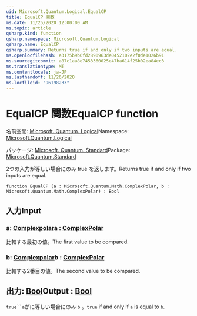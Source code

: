 ```yaml
---
uid: Microsoft.Quantum.Logical.EqualCP
title: EqualCP 関数
ms.date: 11/25/2020 12:00:00 AM
ms.topic: article
qsharp.kind: function
qsharp.namespace: Microsoft.Quantum.Logical
qsharp.name: EqualCP
qsharp.summary: Returns true if and only if two inputs are equal.
ms.openlocfilehash: e3175b9b6fd2890963de0452102e2f0de1026b91
ms.sourcegitcommit: a87c1aa8e7453360025e47ba614f25b02ea84ec3
ms.translationtype: MT
ms.contentlocale: ja-JP
ms.lasthandoff: 11/26/2020
ms.locfileid: "96198233"
---
```

# <a name="equalcp-function"></a><span data-ttu-id="a4b69-102">EqualCP 関数</span><span class="sxs-lookup"><span data-stu-id="a4b69-102">EqualCP function</span></span>

<span data-ttu-id="a4b69-103">名前空間: [Microsoft. Quantum. Logical](xref:Microsoft.Quantum.Logical)</span><span class="sxs-lookup"><span data-stu-id="a4b69-103">Namespace: [Microsoft.Quantum.Logical](xref:Microsoft.Quantum.Logical)</span></span>

<span data-ttu-id="a4b69-104">パッケージ: [Microsoft. Quantum. Standard](https://nuget.org/packages/Microsoft.Quantum.Standard)</span><span class="sxs-lookup"><span data-stu-id="a4b69-104">Package: [Microsoft.Quantum.Standard](https://nuget.org/packages/Microsoft.Quantum.Standard)</span></span>


<span data-ttu-id="a4b69-105">2つの入力が等しい場合にのみ true を返します。</span><span class="sxs-lookup"><span data-stu-id="a4b69-105">Returns true if and only if two inputs are equal.</span></span>

```qsharp
function EqualCP (a : Microsoft.Quantum.Math.ComplexPolar, b : Microsoft.Quantum.Math.ComplexPolar) : Bool
```


## <a name="input"></a><span data-ttu-id="a4b69-106">入力</span><span class="sxs-lookup"><span data-stu-id="a4b69-106">Input</span></span>

### <a name="a--complexpolar"></a><span data-ttu-id="a4b69-107">a: [Complexpolar](xref:Microsoft.Quantum.Math.ComplexPolar)</span><span class="sxs-lookup"><span data-stu-id="a4b69-107">a : [ComplexPolar](xref:Microsoft.Quantum.Math.ComplexPolar)</span></span>

<span data-ttu-id="a4b69-108">比較する最初の値。</span><span class="sxs-lookup"><span data-stu-id="a4b69-108">The first value to be compared.</span></span>


### <a name="b--complexpolar"></a><span data-ttu-id="a4b69-109">b: [Complexpolar](xref:Microsoft.Quantum.Math.ComplexPolar)</span><span class="sxs-lookup"><span data-stu-id="a4b69-109">b : [ComplexPolar](xref:Microsoft.Quantum.Math.ComplexPolar)</span></span>

<span data-ttu-id="a4b69-110">比較する2番目の値。</span><span class="sxs-lookup"><span data-stu-id="a4b69-110">The second value to be compared.</span></span>



## <a name="output--bool"></a><span data-ttu-id="a4b69-111">出力: [Bool](xref:microsoft.quantum.lang-ref.bool)</span><span class="sxs-lookup"><span data-stu-id="a4b69-111">Output : [Bool](xref:microsoft.quantum.lang-ref.bool)</span></span>

<span data-ttu-id="a4b69-112">`true``a`がに等しい場合にのみ `b` 。</span><span class="sxs-lookup"><span data-stu-id="a4b69-112">`true` if and only if `a` is equal to `b`.</span></span>